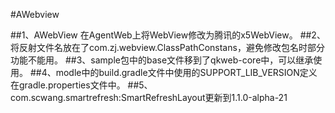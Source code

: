 #AWebview

##1、AWebView 在AgentWeb上将WebView修改为腾讯的x5WebView。
##2、将反射文件名放在了com.zj.webview.ClassPathConstans，避免修改包名时部分功能不能用。
##3、sample包中的base文件移到了qkweb-core中，可以继承使用。
##4、modle中的build.gradle文件中使用的SUPPORT_LIB_VERSION定义在gradle.properties文件中。
##5、com.scwang.smartrefresh:SmartRefreshLayout更新到1.1.0-alpha-21

